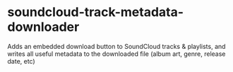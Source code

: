 # soundcloud-track-metadata-downloader
Adds an embedded download button to SoundCloud tracks &amp; playlists, and writes all useful metadata to the downloaded file (album art, genre, release date, etc)

